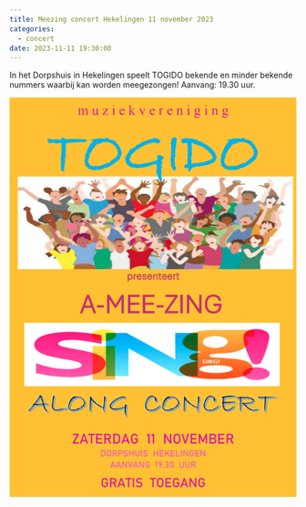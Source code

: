 ```yaml
---
title: Meezing concert Hekelingen 11 november 2023
categories:
  - concert
date: 2023-11-11 19:30:00
---
```


In het Dorpshuis in Hekelingen speelt TOGIDO bekende en minder bekende nummers
waarbij kan worden meegezongen! Aanvang: 19.30 uur.

![Wij hopen u te mogen begroeten bij ons concert!](/images/a-mee-zing-2023.png)